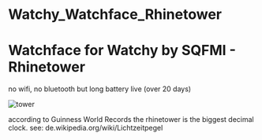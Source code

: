 # Watchy_Watchface_Rhinetower
# Watchface for Watchy by SQFMI - Rhinetower
no wifi, no bluetooth but long battery live (over 20 days)

![tower](https://github.com/MartMarq/Watchy_Watchface_Rhinetower/assets/139223739/ccc54438-bc1d-4860-8e41-3424e8873aec)

according to Guinness World Records the rhinetower is the biggest decimal clock.
see:  de.wikipedia.org/wiki/Lichtzeitpegel
